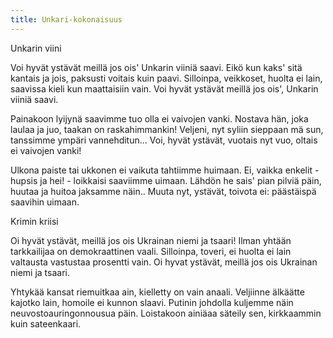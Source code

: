```yaml
---
title: Unkari-kokonaisuus
---
```

Unkarin viini

Voi hyvät ystävät meillä jos ois'
Unkarin viiniä saavi.
Eikö kun kaks' sitä kantais ja jois,
paksusti voitais kuin paavi.
Silloinpa, veikkoset, huolta ei lain,
saavissa kieli kun maattaisiin vain.
Voi hyvät ystävät meillä jos ois',
Unkarin viiniä saavi.

Painakoon lyijynä saavimme tuo
olla ei vaivojen vanki.
Nostava hän, joka laulaa ja juo,
taakan on raskahimmankin!
Veljeni, nyt syliin sieppaan mä sun,
tanssimme ympäri vannehditun...
Voi, hyvät ystävät, vuotais nyt vuo,
oltais ei vaivojen vanki!

Ulkona paiste tai ukkonen ei
vaikuta tahtiimme huimaan.
Ei, vaikka enkelit - hupsis ja hei! -
loikkaisi saaviimme uimaan.
Lähdön he sais' pian pilviä päin,
huutaa ja huitoa jaksamme näin..
Muuta nyt, ystävät, toivota ei:
päästäispä saavihin uimaan.


Krimin kriisi

Oi hyvät ystävät, meillä jos ois
Ukrainan niemi ja tsaari!
Ilman yhtään tarkkailijaa
on demokraattinen vaali.
Silloinpa, toveri, ei huolta ei lain
valtausta vastustaa prosentti vain.
Oi hyvat ystävät, meillä jos ois
Ukrainan niemi ja tsaari.

Yhtykää kansat riemuitkaa ain,
kielletty on vain anaali.
Veljiinne älkäätte kajotko lain,
homoile ei kunnon slaavi.
Putinin johdolla kuljemme näin
neuvostoauringonnousua päin.
Loistakoon ainiäaa säteily sen,
kirkkaammin kuin sateenkaari.
